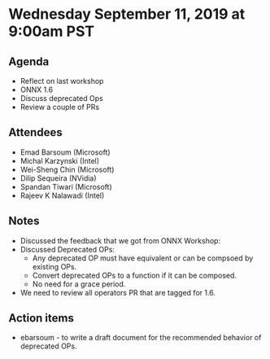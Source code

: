 # Wednesday September 11, 2019 at 9:00am PST

## Agenda
* Reflect on last workshop
* ONNX 1.6
* Discuss deprecated Ops
* Review a couple of PRs

## Attendees 
* Emad Barsoum (Microsoft)
* Michal Karzynski (Intel)
* Wei-Sheng Chin (Microsoft)
* Dilip Sequeira (NVidia)
* Spandan Tiwari (Microsoft)
* Rajeev K Nalawadi (Intel)

## Notes
* Discussed the feedback that we got from ONNX Workshop:
* Discussed Deprecated OPs:
    * Any deprecated OP must have equivalent or can be compsoed by existing OPs.
    * Convert deprecated OPs to a function if it can be composed.
    * No need for a grace period.
* We need to review all operators PR that are tagged for 1.6.

## Action items
* ebarsoum - to write a draft document for the recommended behavior of deprecated OPs.
 

